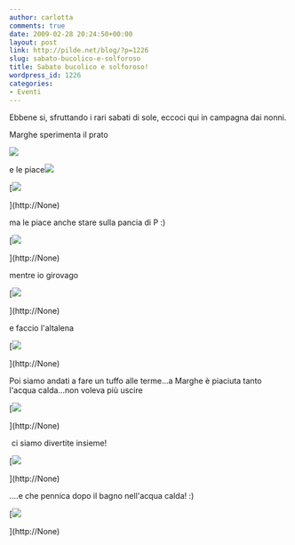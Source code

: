 ```yaml
---
author: carlotta
comments: true
date: 2009-02-28 20:24:50+00:00
layout: post
link: http://pilde.net/blog/?p=1226
slug: sabato-bucolico-e-solforoso
title: Sabato bucolico e solforoso!
wordpress_id: 1226
categories:
- Eventi
---
```


Ebbene si, sfruttando i rari sabati di sole, eccoci qui in campagna dai nonni.

Marghe sperimenta il prato

![](http://pilde.net/blog/wp-content/uploads/2009/02/prato1.jpg)




e le piace![](http://None)




[![](http://pilde.net/blog/wp-content/uploads/2009/02/prato2.jpg)


](http://None)




ma le piace anche stare sulla pancia di P :)


[![](http://pilde.net/blog/wp-content/uploads/2009/02/prato3.jpg)


](http://None)




mentre io girovago

[](http://None)




[![](http://pilde.net/blog/wp-content/uploads/2009/03/prato44.jpg)


](http://None)




e faccio l'altalena

[![](http://pilde.net/blog/wp-content/uploads/2009/03/altalena.jpg)


](http://None)




Poi siamo andati a fare un tuffo alle terme...a Marghe è piaciuta tanto l'acqua calda...non voleva più uscire

[![](http://pilde.net/blog/wp-content/uploads/2009/02/piscina1.jpg)


](http://None)




 ci siamo divertite insieme!

[![](http://pilde.net/blog/wp-content/uploads/2009/02/piscina2.jpg)


](http://None)




....e che pennica dopo il bagno nell'acqua calda! :)




[![](http://pilde.net/blog/wp-content/uploads/2009/03/pennica.jpg)


](http://None)



